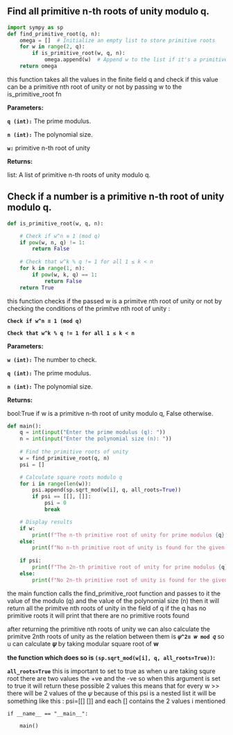 
**Find all primitive n-th roots of unity modulo q.**
-

```python
import sympy as sp
def find_primitive_root(q, n):
    omega = []  # Initialize an empty list to store primitive roots
    for w in range(2, q):
        if is_primitive_root(w, q, n):
            omega.append(w)  # Append w to the list if it's a primitive root
    return omega
```
this function takes all the values in the finite field q and check if this value can be a primitive nth root of unity or not by passing w to the is_primitive_root fn

**Parameters:**

**`q (int):`** The prime modulus.

**`n (int):`** The polynomial size.

**`w:`** primitive n-th root of unity

**Returns:**

list: A list of primitive n-th roots of unity modulo q.



**Check if a number is a primitive n-th root of unity modulo q.**
-
```python
def is_primitive_root(w, q, n):

    # Check if w^n ≡ 1 (mod q)
    if pow(w, n, q) != 1:
        return False 
    
    # Check that w^k % q != 1 for all 1 ≤ k < n
    for k in range(1, n):
        if pow(w, k, q) == 1:
            return False  
    return True
```
this function checks if the passed w is a primitve nth root of unity or not by checking the conditions of the primitve nth root of unity :

**`Check if w^n ≡ 1 (mod q)`**

**`Check that w^k % q != 1 for all 1 ≤ k < n`**


**Parameters:**

**`w (int):`** The number to check.

**`q (int):`** The prime modulus.

**`n (int):`** The polynomial size.

**Returns:**

bool:True if w is a primitive n-th root of unity modulo q, False otherwise.



```python 
def main():
    q = int(input("Enter the prime modulus (q): "))
    n = int(input("Enter the polynomial size (n): "))
    
    # Find the primitive roots of unity
    w = find_primitive_root(q, n)
    psi = []

    # Calculate square roots modulo q
    for i in range(len(w)):
        psi.append(sp.sqrt_mod(w[i], q, all_roots=True))
        if psi == [[], []]:
            psi = 0
            break  

    # Display results
    if w:
        print(f"The n-th primitive root of unity for prime modulus {q} is: {w}")
    else:
        print(f"No n-th primitive root of unity is found for the given prime modulus {q}")
    
    if psi:
        print(f"The 2n-th primitive root of unity for prime modulus {q} is: {psi}")
    else:
        print(f"No 2n-th primitive root of unity is found for the given prime modulus {q}")
```
the main function calls the  find_primitive_root
function and passes to it the value of the modulo (q) and the value of the polynomial size (n)
then it will return all the primitve nth roots of unity in the field of q if the q has no primitive roots it will print that there are no primitive roots found 

after returning the primitive nth roots of unity we can also calculate the primitve 2nth roots of unity as the relation between them is **`𝜓^2≡ 𝑤 mod 𝑞`** so u can calculate **𝜓** by taking modular square root of **w**

**the function which does so is **`(sp.sqrt_mod(w[i], q, all_roots=True))`**:**

 **`all_roots=True`** this is important to set to true as when u are taking squre root there are two values the +ve and the -ve so when this argument is set to true it will return these possible 2 values this means that for every w >> there will be 2 values of the 𝜓 because of this psi is a nested list it will be something like this : psi=[[] []]
 and each [] contains the 2 values i mentioned 

```pyhton
if __name__ == "__main__":

    main()
```    
